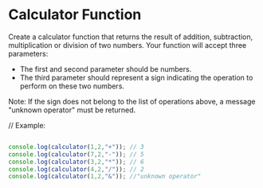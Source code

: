 # Calculator Function
Create a calculator function that returns the result of addition, subtraction, multiplication or division of two numbers.
Your function will accept three parameters:
- The first and second parameter should be numbers.
- The third parameter should represent a sign indicating the operation to perform on these two numbers.

Note: If the sign does not belong to the list of operations above, a message "unknown operator" must be returned.

// Example:
```js

console.log(calculator(1,2,"+")); // 3
console.log(calculator(7,2,"-")); // 5
console.log(calculator(3,2,"*")); // 6
console.log(calculator(4,2,"/")); // 2
console.log(calculator(1,2,"&")); //"unknown operator"

```
